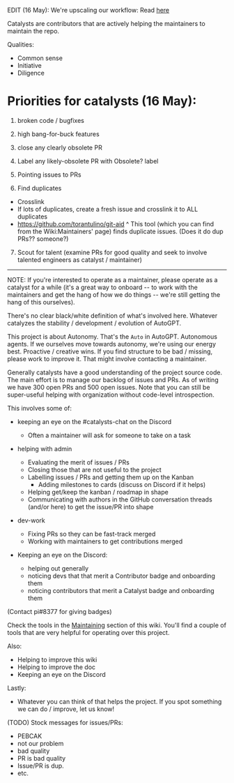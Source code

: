 EDIT (16 May): We're upscaling our workflow: Read [here](https://github.com/Significant-Gravitas/Auto-GPT/issues/4254)

Catalysts are contributors that are actively helping the maintainers to maintain the repo.

Qualities:
- Common sense
- Initiative
- Diligence


# Priorities for catalysts (16 May):

1. broken code / bugfixes

2. high bang-for-buck features

3. close any clearly obsolete PR

4. Label any likely-obsolete PR with Obsolete? label

5. Pointing issues to PRs

6. Find duplicates
- Crosslink
- If lots of duplicates, create a fresh issue and crosslink it to ALL duplicates
- https://github.com/torantulino/git-aid
    ^ This tool (which you can find from the Wiki:Maintainers' page) finds duplicate issues. (Does it do dup PRs?? someone?)

7. Scout for talent (examine PRs for good quality and seek to involve talented engineers as catalyst / maintainer)

- - -

NOTE: If you're interested to operate as a maintainer, please operate as a catalyst for a while (it's a great way to onboard -- to work with the maintainers and get the hang of how we do things -- we're still getting the hang of this ourselves).

There's no clear black/white definition of what's involved here. Whatever catalyzes the stability / development / evolution of AutoGPT.

This project is about Autonomy. That's the `Auto` in AutoGPT. Autonomous agents. If we ourselves move towards autonomy, we're using our energy best. Proactive / creative wins. If you find structure to be bad / missing, please work to improve it. That might involve contacting a maintainer.

Generally catalysts have a good understanding of the project source code. The main effort is to manage our backlog of issues and PRs. As of writing we have 300 open PRs and 500 open issues. Note that you can still be super-useful helping with organization without code-level introspection.

This involves some of:
- keeping an eye on the #catalysts-chat on the Discord
    - Often a maintainer will ask for someone to take on a task

- helping with admin
    - Evaluating the merit of issues / PRs
    - Closing those that are not useful to the project
    - Labelling issues / PRs and getting them up on the Kanban
        - Adding milestones to cards (discuss on Discord if it helps)
    - Helping get/keep the kanban / roadmap in shape
    - Communicating with authors in the GitHub conversation threads (and/or here) to get the issue/PR into shape

- dev-work
    - Fixing PRs so they can be fast-track merged
    - Working with maintainers to get contributions merged

- Keeping an eye on the Discord:
    - helping out generally
    - noticing devs that that merit a Contributor badge and onboarding them
    - noticing contributors that merit a Catalyst badge and onboarding them

(Contact pi#8377 for giving badges)

Check the tools in the [Maintaining](Maintaining) section of this wiki. You'll find a couple of tools that are very helpful for operating over this project.

Also:
- Helping to improve this wiki
- Helping to improve the doc
- Keeping an eye on the Discord

Lastly:
- Whatever you can think of that helps the project. If you spot something we can do / improve, let us know!

(TODO) Stock messages for issues/PRs:
- PEBCAK
- not our problem
- bad quality
- PR is bad quality
- Issue/PR is dup.
- etc.
